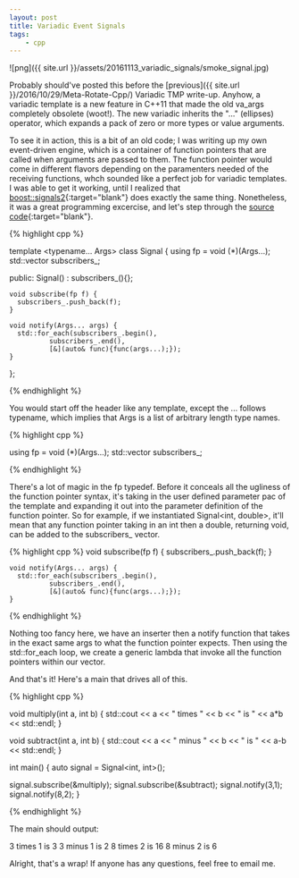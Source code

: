 ```yaml
---
layout: post
title: Variadic Event Signals
tags:
    - cpp
---
```

![png]({{ site.url }}/assets/20161113_variadic_signals/smoke_signal.jpg)

Probably should've posted this before the [previous]({{ site.url }}/2016/10/29/Meta-Rotate-Cpp/) Variadic TMP write-up. Anyhow, a variadic template is a new feature in C++11 that made the old va_args completely obsolete (woot!). The new variadic inherits the "..." (ellipses) operator, which expands a pack of zero or more types or value arguments.

<!--more-->

To see it in action, this is a bit of an old code; I was writing up my own event-driven engine, which is a container of function pointers that are called when arguments are passed to them. The function pointer would come in different flavors depending on the paramenters needed of the receiving functions, whch sounded like a perfect job for variadic templates. I was able to get it working, until I realized that [boost::signals2](http://www.boost.org/doc/libs/1_62_0/doc/html/signals2.html){:target="blank"} does exactly the same thing. Nonetheless, it was a great programming excercise, and let's step through the [source code](https://github.com/Estinox/coding-practices/blob/master/random_code/subscriber_observer.cpp){:target="blank"}.

{% highlight cpp %}

template <typename... Args> class Signal {
  using fp = void (*)(Args...);
  std::vector<fp> subscribers_;

  public:
    Signal() : subscribers_(){};

    void subscribe(fp f) {
      subscribers_.push_back(f);
    }

    void notify(Args... args) {
      std::for_each(subscribers_.begin(),
              subscribers_.end(),
              [&](auto& func){func(args...);});
    }
};

{% endhighlight %}

You would start off the header like any template, except the ... follows typename, which implies that Args is a list of arbitrary length type names. 

{% highlight cpp %}

  using fp = void (*)(Args...);
  std::vector<fp> subscribers_;

{% endhighlight %}

There's a lot of magic in the fp typedef. Before it conceals all the ugliness of the function pointer syntax, it's taking in the user defined parameter pac of the template and expanding it out into the parameter definition of the function pointer. So for example, if we instantiated Signal<int, double>, it'll mean that any function pointer taking in an int then a double, returning void, can be added to the subscribers_ vector.


{% highlight cpp %}
    void subscribe(fp f) {
      subscribers_.push_back(f);
    }

    void notify(Args... args) {
      std::for_each(subscribers_.begin(),
              subscribers_.end(),
              [&](auto& func){func(args...);});
    }
{% endhighlight %}

Nothing too fancy here, we have an inserter then a notify function that takes in the exact same args to what the function pointer expects. Then using the std::for_each loop, we create a generic lambda that invoke all the function pointers within our vector.

And that's it! Here's a main that drives all of this. 

{% highlight cpp %}

void multiply(int a, int b)
{
  std::cout << a << " times "
      << b  << " is " << a*b << std::endl;
}

void subtract(int a, int b)
{
  std::cout << a << " minus " << b << " is " << a-b << std::endl;
}


int main() {
  auto signal = Signal<int, int>();

  signal.subscribe(&multiply);
  signal.subscribe(&subtract);
  signal.notify(3,1);
  signal.notify(8,2);
}

{% endhighlight %}

The main should output:

3 times 1 is 3
3 minus 1 is 2
8 times 2 is 16
8 minus 2 is 6

Alright, that's a wrap! If anyone has any questions, feel free to email me.
